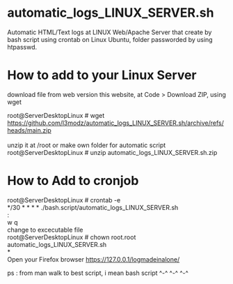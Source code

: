 # automatic_logs_LINUX_SERVER.sh
Automatic HTML/Text logs at LINUX Web/Apache Server that create by bash script using crontab on Linux Ubuntu, folder passworded by using htpasswd.

# How to add to your Linux Server
download file from web version this website, at Code > Download ZIP, using wget

root@ServerDesktopLinux # wget https://github.com/l3modz/automatic_logs_LINUX_SERVER.sh/archive/refs/heads/main.zip
<br /><br />unzip it at /root or make own folder for automatic script
<br />root@ServerDesktopLinux # unzip automatic_logs_LINUX_SERVER.sh.zip

# How to Add to cronjob
root@ServerDesktopLinux # crontab -e
<br />*/30 * * * * ./bash.script/automatic_logs_LINUX_SERVER.sh
<br />: 
<br />w q
<br />change to excecutable file<br />root@ServerDesktopLinux # chown root.root automatic_logs_LINUX_SERVER.sh<br />
*<br />
Open your Firefox browser https://127.0.0.1/logmadeinalone/

ps : from man walk to best script, i mean bash script ^-^ ^-^ ^-^
